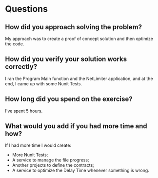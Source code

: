 # Questions

## How did you approach solving the problem?
My approach was to create a proof of concept solution and then optimize the code.


## How did you verify your solution works correctly?
I ran the Program Main function and the NetLimiter application, and at the end, I came up with some Nunit Tests.


## How long did you spend on the exercise?
I've spent 5 hours.


## What would you add if you had more time and how?
If I had more time I would create:
- More Nunit Tests;
- A service to manage the file progress;
- Another projects to define the contracts;
- A service to optimize the Delay Time whenever something is wrong. 